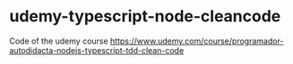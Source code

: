 # udemy-typescript-node-cleancode
Code of the udemy course https://www.udemy.com/course/programador-autodidacta-nodejs-typescript-tdd-clean-code
